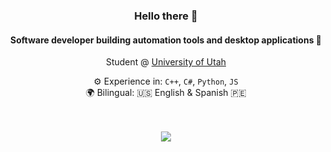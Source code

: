 <div align="center">
<h3>Hello there 🫡 </h3>
<h4>Software developer building automation tools and desktop applications 👾 </h4>

Student @ [University of Utah](https://www.utah.edu/)

<p>
  ⚙️ Experience in: <code>C++</code>, <code>C#</code>, <code>Python</code>, <code>JS</code>
  <br>
  🌍 Bilingual: 🇺🇸 English & Spanish 🇵🇪
</p>

<br>
<br>

<img src="https://github-readme-activity-graph.vercel.app/graph?username=octavope&theme=react-dark&bg_color=20232a&hide_border=true" />
  
</div>
